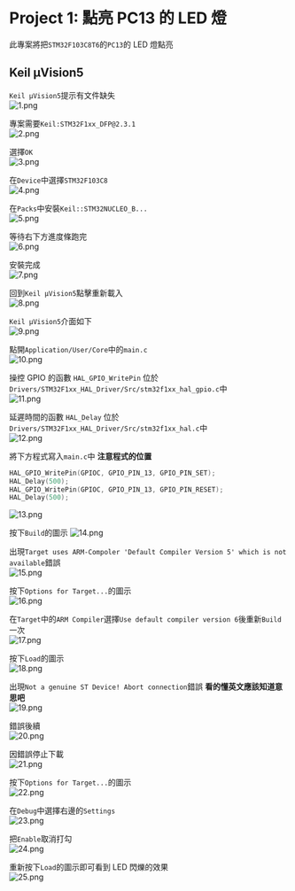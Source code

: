 # Project 1: 點亮 PC13 的 LED 燈    
此專案將把`STM32F103C8T6`的`PC13`的 LED 燈點亮  
  
## Keil µVision5  
`Keil µVision5`提示有文件缺失  
![1.png](pictures/1.png "1.png")
  
專案需要`Keil:STM32F1xx_DFP@2.3.1`  
![2.png](pictures/2.png "2.png")
  
選擇`OK`  
![3.png](pictures/3.png "3.png")
  
在`Device`中選擇`STM32F103C8`  
![4.png](pictures/4.png "4.png")
  
在`Packs`中安裝`Keil::STM32NUCLEO_B...`  
![5.png](pictures/5.png "5.png")
  
等待右下方進度條跑完  
![6.png](pictures/6.png "6.png")
  
安裝完成  
![7.png](pictures/7.png "7.png")
  
回到`Keil µVision5`點擊重新載入  
![8.png](pictures/8.png "8.png")
  
`Keil µVision5`介面如下  
![9.png](pictures/9.png "9.png")
  
點開`Application/User/Core`中的`main.c`  
![10.png](pictures/10.png "10.png")
  
操控 GPIO 的函數 `HAL_GPIO_WritePin` 位於 `Drivers/STM32F1xx_HAL_Driver/Src/stm32f1xx_hal_gpio.c`中  
![11.png](pictures/11.png "11.png")
  
延遲時間的函數 `HAL_Delay` 位於 `Drivers/STM32F1xx_HAL_Driver/Src/stm32f1xx_hal.c`中  
![12.png](pictures/12.png "12.png")
  
將下方程式寫入`main.c`中 **注意程式的位置**  
```c
HAL_GPIO_WritePin(GPIOC, GPIO_PIN_13, GPIO_PIN_SET);
HAL_Delay(500);
HAL_GPIO_WritePin(GPIOC, GPIO_PIN_13, GPIO_PIN_RESET);
HAL_Delay(500);
```
![13.png](pictures/13.png "13.png")
  
按下`Build`的圖示
![14.png](pictures/14.png "14.png")
  
出現`Target uses ARM-Compoler 'Default Compiler Version 5' which is not available`錯誤  
![15.png](pictures/15.png "15.png")
  
按下`Options for Target...`的圖示  
![16.png](pictures/16.png "16.png")
  
在`Target`中的`ARM Compiler`選擇`Use default compiler version 6`後重新`Build`一次  
![17.png](pictures/17.png "17.png")
  
按下`Load`的圖示  
![18.png](pictures/18.png "18.png")
  
出現`Not a genuine ST Device! Abort connection`錯誤 **看的懂英文應該知道意思吧**  
![19.png](pictures/19.png "19.png")
  
錯誤後續  
![20.png](pictures/20.png "20.png")
  
因錯誤停止下載  
![21.png](pictures/21.png "21.png")
  
按下`Options for Target...`的圖示  
![22.png](pictures/22.png "22.png")
  
在`Debug`中選擇右邊的`Settings`  
![23.png](pictures/23.png "23.png")
  
把`Enable`取消打勾    
![24.png](pictures/24.png "24.png")
  
重新按下`Load`的圖示即可看到 LED 閃爍的效果  
![25.png](pictures/25.png "25.png")
